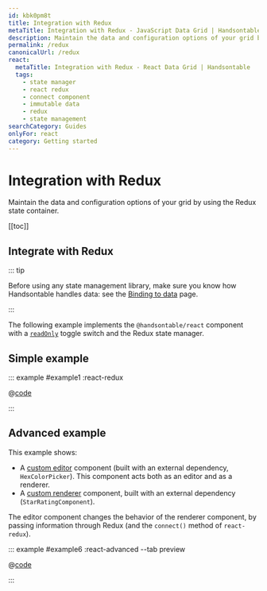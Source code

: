 ```yaml
---
id: kbk0pm8t
title: Integration with Redux
metaTitle: Integration with Redux - JavaScript Data Grid | Handsontable
description: Maintain the data and configuration options of your grid by using the Redux state container.
permalink: /redux
canonicalUrl: /redux
react:
  metaTitle: Integration with Redux - React Data Grid | Handsontable
  tags:
    - state manager
    - react redux
    - connect component
    - immutable data
    - redux
    - state management
searchCategory: Guides
onlyFor: react
category: Getting started
---
```


# Integration with Redux

Maintain the data and configuration options of your grid by using the Redux state container.

[[toc]]

## Integrate with Redux

::: tip

Before using any state management library, make sure you know how Handsontable handles data: see the [Binding to data](@/guides/getting-started/binding-to-data/binding-to-data.md#understand-binding-as-a-reference) page.

:::

The following example implements the `@handsontable/react` component with a [`readOnly`](@/api/options.md#readonly) toggle switch and the Redux state manager.

## Simple example

::: example #example1 :react-redux

@[code](@/content/guides/getting-started/react-redux/react/example1.jsx)

:::

## Advanced example

This example shows:
- A [custom editor](@/guides/cell-functions/cell-editor/cell-editor.md#component-based-editors) component (built with an external dependency, `HexColorPicker`). This component acts both as an editor and as a renderer.
- A [custom renderer](@/guides/cell-functions/cell-renderer/cell-renderer.md#declare-a-custom-renderer-as-a-component) component, built with an external dependency (`StarRatingComponent`).

The editor component changes the behavior of the renderer component, by passing information through Redux (and the `connect()` method of `react-redux`).

::: example #example6 :react-advanced --tab preview

@[code](@/content/guides/getting-started/react-redux/react/example6.jsx)

:::
